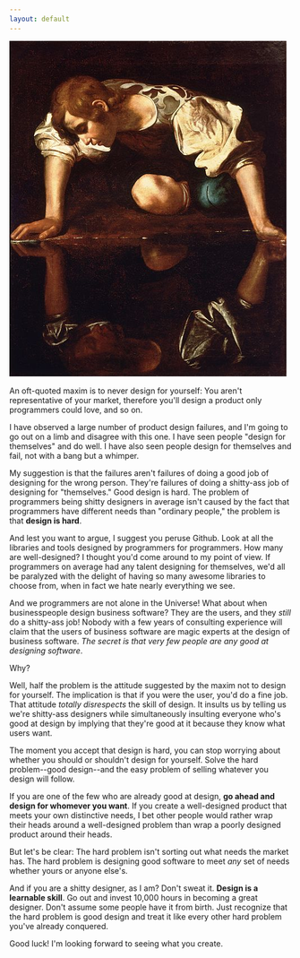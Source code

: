 ```yaml
---
layout: default
---
```


[![Narcissus](/assets/images/Narcissus-Caravaggio.jpg)](https://en.wikipedia.org/wiki/File:Narcissus-Caravaggio_(1594-96).jpg)

An oft-quoted maxim is to never design for yourself: You aren't representative of your market, therefore you'll design a product only programmers could love, and so on.

I have observed a large number of product design failures, and I'm going to go out on a limb and disagree with this one. I have seen people "design for themselves" and do well. I have also seen people design for themselves and fail, not with a bang but a whimper.

My suggestion is that the failures aren't failures of doing a good job of designing for the wrong person. They're failures of doing a shitty-ass job of designing for "themselves." Good design is hard. The problem of programmers being shitty designers in average isn't caused by the fact that programmers have different needs than "ordinary people," the problem is that **design is hard**.

And lest you want to argue, I suggest you peruse Github. Look at all the libraries and tools designed by programmers for programmers. How many are well-designed? I thought you'd come around to my point of view. If programmers on average had any talent designing for themselves, we'd all be paralyzed with the delight of having so many awesome libraries to choose from, when in fact we hate nearly everything we see.

And we programmers are not alone in the Universe! What about when businesspeople design business software? They are the users, and they *still* do a shitty-ass job! Nobody with a few years of consulting experience will claim that the users of business software are magic experts at the design of business software. *The secret is that very few people are any good at designing software*.

Why?

Well, half the problem is the attitude suggested by the maxim not to design for yourself. The implication is that if you were the user, you'd do a fine job. That attitude *totally disrespects* the skill of design. It insults us by telling us we're shitty-ass designers while simultaneously insulting everyone who's good at design by implying that they're good at it because they know what users want.

The moment you accept that design is hard, you can stop worrying about whether you should or shouldn't design for yourself. Solve the hard problem--good design--and the easy problem of selling whatever you design will follow.

If you are one of the few who are already good at design, **go ahead and design for whomever you want**. If you create a well-designed product that meets your own distinctive needs, I bet other people would rather wrap their heads around a well-designed problem than wrap a poorly designed product around their heads.

But let's be clear: The hard problem isn't sorting out what needs the market has. The hard problem is designing good software to meet *any* set of needs whether yours or anyone else's.

And if you are a shitty designer, as I am? Don't sweat it. **Design is a learnable skill**. Go out and invest 10,000 hours in becoming a great designer. Don't assume some people have it from birth. Just recognize that the hard problem is good design and treat it like every other hard problem you've already conquered.

Good luck! I'm looking forward to seeing what you create.